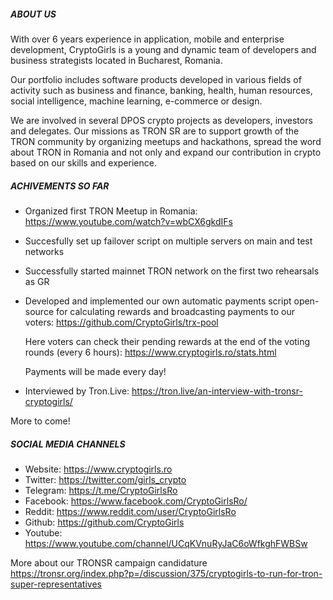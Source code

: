 ##### ABOUT US

With over 6 years experience in application, mobile and enterprise development, CryptoGirls is a young and dynamic team of developers and business strategists located in Bucharest, Romania.

Our portfolio includes software products developed in various fields of activity such as business and finance, banking, health, human resources, social intelligence, machine learning, e-commerce or design.

We are involved in several DPOS crypto projects as developers, investors and delegates. Our missions as TRON SR are to support growth of the TRON community by organizing meetups and hackathons, spread the word about TRON in Romania and not only and expand our contribution in crypto based on our skills and experience.


##### ACHIVEMENTS SO FAR

- Organized first TRON Meetup in Romania: https://www.youtube.com/watch?v=wbCX6gkdIFs

- Succesfully set up failover script on multiple servers on main and test networks

- Successfully started mainnet TRON network on the first two rehearsals as GR

- Developed and implemented our own automatic payments script open-source for calculating rewards and broadcasting payments to our voters: https://github.com/CryptoGirls/trx-pool
  
  Here voters can check their pending rewards at the end of the voting rounds (every 6 hours): https://www.cryptogirls.ro/stats.html
  
  Payments will be made every day!

- Interviewed by Tron.Live: https://tron.live/an-interview-with-tronsr-cryptogirls/

More to come!


##### SOCIAL MEDIA CHANNELS

- Website: https://www.cryptogirls.ro
- Twitter: https://twitter.com/girls_crypto
- Telegram: https://t.me/CryptoGirlsRo
- Facebook: https://www.facebook.com/CryptoGirlsRo/
- Reddit: https://www.reddit.com/user/CryptoGirlsRo
- Github: https://github.com/CryptoGirls
- Youtube: https://www.youtube.com/channel/UCqKVnuRyJaC6oWfkghFWBSw



More about our TRONSR campaign candidature
https://tronsr.org/index.php?p=/discussion/375/cryptogirls-to-run-for-tron-super-representatives
